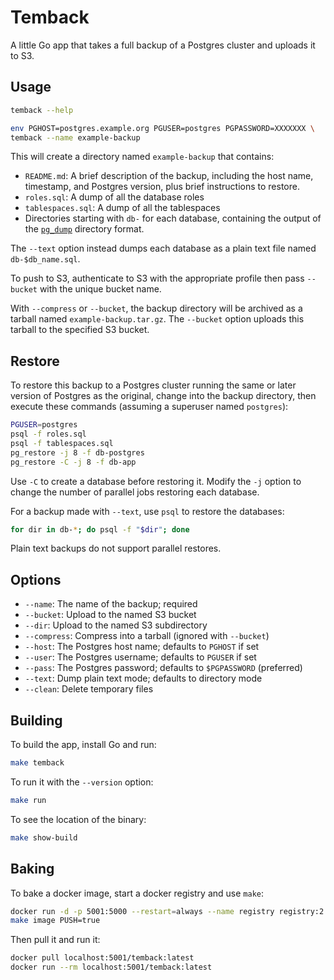 Temback
=======

A little Go app that takes a full backup of a Postgres cluster and uploads it
to S3.

Usage
-----

```sh
temback --help

env PGHOST=postgres.example.org PGUSER=postgres PGPASSWORD=XXXXXXX \
temback --name example-backup
```

This will create a directory named `example-backup` that contains:

*   `README.md`: A brief description of the backup, including the host name,
    timestamp, and Postgres version, plus brief instructions to restore.
*   `roles.sql`: A dump of all the database roles
*   `tablespaces.sql`: A dump of all the tablespaces
*   Directories starting with `db-` for each database, containing the output
    of the [`pg_dump`] directory format.

The `--text` option instead dumps each database as a plain text file named
`db-$db_name.sql`.

To push to S3, authenticate to S3 with the appropriate profile then pass
`--bucket` with the unique bucket name.

With `--compress` or `--bucket`, the backup directory will be archived as a
tarball named `example-backup.tar.gz`. The `--bucket` option uploads this
tarball to the specified S3 bucket.

Restore
-------

To restore this backup to a Postgres cluster running the same or later version
of Postgres as the original, change into the backup directory, then execute
these commands (assuming a superuser named `postgres`):

```sh
PGUSER=postgres
psql -f roles.sql
psql -f tablespaces.sql
pg_restore -j 8 -f db-postgres
pg_restore -C -j 8 -f db-app
```

Use `-C` to create a database before restoring it. Modify the `-j` option to
change the number of parallel jobs restoring each database.

For a backup made with `--text`, use `psql` to restore the databases:

```sh
for dir in db-*; do psql -f "$dir"; done
```

Plain text backups do not support parallel restores.

Options
-------

*   `--name`: The name of the backup; required
*   `--bucket`: Upload to the named S3 bucket
*   `--dir`: Upload to the named S3 subdirectory
*   `--compress`: Compress into a tarball (ignored with `--bucket`)
*   `--host`: The Postgres host name; defaults to `PGHOST` if set
*   `--user`: The Postgres username; defaults to `PGUSER` if set
*   `--pass`: The Postgres password; defaults to `$PGPASSWORD` (preferred)
*   `--text`: Dump plain text mode; defaults to directory mode
*   `--clean`: Delete temporary files

Building
--------

To build the app, install Go and run:

```sh
make temback
```

To run it with the `--version` option:

```sh
make run
```

To see the location of the binary:

```sh
make show-build
```

Baking
------

To bake a docker image, start a docker registry and use `make`:

```sh
docker run -d -p 5001:5000 --restart=always --name registry registry:2
make image PUSH=true
```

Then pull it and run it:

```sh
docker pull localhost:5001/temback:latest
docker run --rm localhost:5001/temback:latest
```

[`pg_dump`]: https://www.postgresql.org/docs/current/app-pgdump.html
